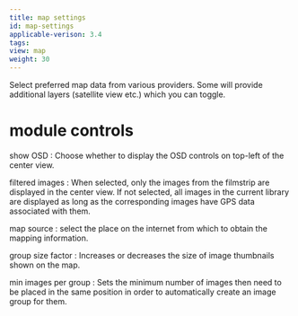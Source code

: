 ```yaml
---
title: map settings
id: map-settings
applicable-verison: 3.4
tags: 
view: map
weight: 30
---
```


Select preferred map data from various providers. Some will provide additional layers (satellite view etc.) which you can toggle.

# module controls

show OSD
: Choose whether to display the OSD controls on top-left of the center view.

filtered images
: When selected, only the images from the filmstrip are displayed in the center view. If not selected, all images in the current library are displayed as long as the corresponding images have GPS data associated with them.

map source
: select the place on the internet from which to obtain the mapping information.

group size factor
: Increases or decreases the size of image thumbnails shown on the map.

min images per group
: Sets the minimum number of images then need to be placed in the same position in order to automatically create an image group for them.

